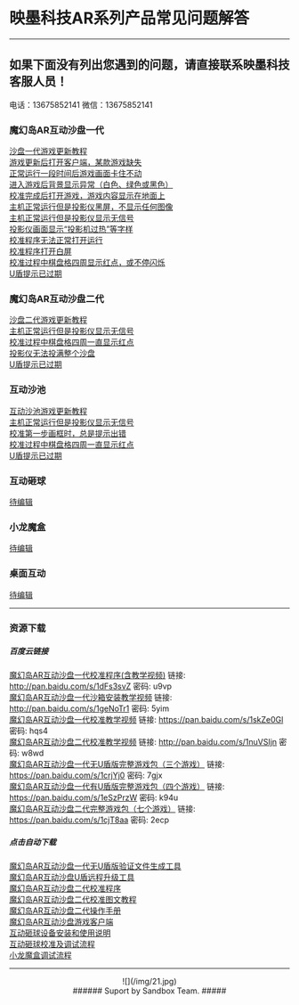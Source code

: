 # 映墨科技AR系列产品常见问题解答 #

----------

## 如果下面没有列出您遇到的问题，请直接联系映墨科技客服人员！ #
电话：13675852141 微信：13675852141

### 魔幻岛AR互动沙盘一代 ###

[沙盘一代游戏更新教程](MagicIsland-Update-Q2.html "图文教程")    
[游戏更新后打开客户端，某款游戏缺失](MagicIsland-Update-Q1.html "游戏缺失")   
[正常运行一段时间后游戏画面卡住不动](MagicIsland-Kinect-Q1.html "游戏画面卡死")   
[进入游戏后背景显示异常（白色、绿色或黑色）](MagicIsland-Kinect-Q2.html "游戏背景显示异常")   
[校准完成后打开游戏，游戏内容显示在地面上](MagicIsland-Calibration-Q1.html "游戏内容显示在地面上")   
[主机正常运行但是投影仪黑屏，不显示任何图像](MagicIsland-Projector-Q1.html "投影仪黑屏")   
[主机正常运行但是投影仪显示无信号](MagicIsland-Projector-Q2.html "投影仪显示无信号")   
[投影仪画面显示“投影机过热”等字样](MagicIsland-Projector-Q3.html "投影机过热")   
[校准程序无法正常打开运行](MagicIsland-Calibration-Q2.html "校准程序无法正常打开运行")   
[校准程序打开白屏](MagicIsland-Kinect-Q3.html "校准程序打开白屏")   
[校准过程中棋盘格四周显示红点，或不停闪烁](MagicIsland-Kinect-Q4.html "棋盘格四周显示红点，或不停闪烁")     
[U盾提示已过期](MagicIsland-Dongle-Q1.html "U盾提示已过期")   

### 魔幻岛AR互动沙盘二代 ###

[沙盘二代游戏更新教程](MagicIsland-Update-Q3.html "图文教程")  
[主机正常运行但是投影仪显示无信号](MagicIsland-Projector-Q2.html "投影仪显示无信号")      
[校准过程中棋盘格四周一直显示红点](MagicIsland-Calibration-Q3.html "棋盘格四周一直显示红点")  
[投影仪无法投满整个沙盘](MagicIsland-Projector-Q4.html "投影仪无法投满整个沙盘")   
[U盾提示已过期](MagicIsland-Dongle-Q2.html "U盾提示已过期")

### 互动沙池 ###

[互动沙池游戏更新教程](MagicIsland-Update-Q3.html "图文教程")  
[主机正常运行但是投影仪显示无信号](MagicIsland-Projector-Q2.html "投影仪显示无信号")  
[校准第一步画框时，总是提示出错](SandPool-calibration-Q1.html "校准第一步画框时，总是提示出错")   
[校准过程中棋盘格四周一直显示红点](SandPool-calibration-Q2.html "棋盘格四周一直显示红点")  
[U盾提示已过期](MagicIsland-Dongle-Q2.html "U盾提示已过期") 

### 互动砸球 ###
[待编辑](待编辑 "待编辑")   

### 小龙魔盒 ###
[待编辑](待编辑 "待编辑") 

### 桌面互动 ###
[待编辑](待编辑 "待编辑")

---------------------------------
### 资源下载 ###
##### 百度云链接 ######
[魔幻岛AR互动沙盘一代校准程序(含教学视频)]("") 链接: http://pan.baidu.com/s/1dFs3svZ 密码: u9vp   
[魔幻岛AR互动沙盘一代沙箱安装教学视频]("") 链接: http://pan.baidu.com/s/1geNoTr1 密码: 5yim   
[魔幻岛AR互动沙盘一代校准教学视频]("") 链接: https://pan.baidu.com/s/1skZe0Gl 密码: hqs4   
[魔幻岛AR互动沙盘二代校准教学视频]("") 链接: http://pan.baidu.com/s/1nuVSIjn 密码: w8wd   
[魔幻岛AR互动沙盘一代无U盾版完整游戏包（三个游戏）]("") 链接: https://pan.baidu.com/s/1crjYj0 密码: 7gjx   
[魔幻岛AR互动沙盘一代有U盾版完整游戏包（四个游戏）]("") 链接: https://pan.baidu.com/s/1eSzPrzW 密码: k94u   
[魔幻岛AR互动沙盘二代完整游戏包（七个游戏）]("") 链接: https://pan.baidu.com/s/1cjT8aa 密码: 2ecp     
 

##### 点击自动下载 #####
[魔幻岛AR互动沙盘一代无U盾版验证文件生成工具](/attachment/sandbox/keyGenerator.zip "魔幻岛AR互动沙盘一代无U盾版验证文件生成工具")   
[魔幻岛AR互动沙盘U盾远程升级工具](/attachment/sandbox/dongleUpdate_v1.0.0.5.zip "魔幻岛AR互动沙盘U盾远程升级工具")   
[魔幻岛AR互动沙盘二代校准程序](/attachment/sandbox/魔幻岛沙盘二代校准软件1.1.zip "魔幻岛AR互动沙盘二代校准程序")   
[魔幻岛AR互动沙盘二代校准图文教程](/attachment/sandbox/魔幻岛二代校准图文教程.pdf "魔幻岛AR互动沙盘二代校准图文教程")   
[魔幻岛AR互动沙盘二代操作手册](/attachment/sandbox/魔幻岛AR互动沙盘二代操作手册.pdf "魔幻岛AR互动沙盘二代操作手册")           
[魔幻岛AR互动沙盘游戏客户端](/attachment/sandbox/魔幻岛客户端单机版.exe "AR魔幻岛游戏客户端")  
[互动砸球设备安装和使用说明](/attachment/sandbox/互动砸球设备安装和使用说明.pdf "互动砸球设备安装和使用说明")   
[互动砸球校准及调试流程](/attachment/sandbox/互动砸球校准及调试流程.pdf "互动砸球校准及调试流程")  
[小龙魔盒调试流程](/attachment/sandbox/小龙魔盒调试流程.pdf "小龙魔盒调试流程")


---------------------------------

<center> ![](/img/21.jpg) </center>

<center> 
###### Suport by Sandbox Team. #####
</center>

